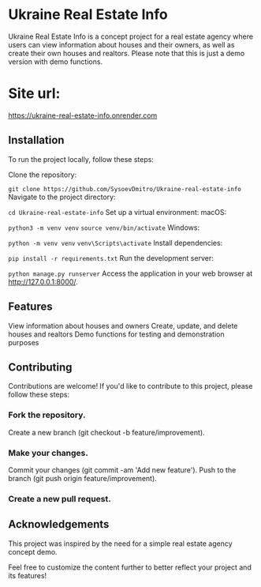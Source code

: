 # Ukraine Real Estate Info
Ukraine Real Estate Info is a concept project for a real estate agency where users can view information about houses and their owners, as well as create their own houses and realtors. Please note that this is just a demo version with demo functions.

# Site url:
https://ukraine-real-estate-info.onrender.com

## Installation
To run the project locally, follow these steps:

Clone the repository:


```git clone https://github.com/SysoevDmitro/Ukraine-real-estate-info```
Navigate to the project directory:


```cd Ukraine-real-estate-info```
Set up a virtual environment:
macOS:


```python3 -m venv venv```
```source venv/bin/activate```
Windows:


```python -m venv venv```
```venv\Scripts\activate```
Install dependencies:


```pip install -r requirements.txt```
Run the development server:

```python manage.py runserver```
Access the application in your web browser at http://127.0.0.1:8000/.
## Features
View information about houses and owners
Create, update, and delete houses and realtors
Demo functions for testing and demonstration purposes
## Contributing
Contributions are welcome! If you'd like to contribute to this project, please follow these steps:

### Fork the repository.
Create a new branch (git checkout -b feature/improvement).
### Make your changes.
Commit your changes (git commit -am 'Add new feature').
Push to the branch (git push origin feature/improvement).
### Create a new pull request.

## Acknowledgements
This project was inspired by the need for a simple real estate agency concept demo.

Feel free to customize the content further to better reflect your project and its features!





